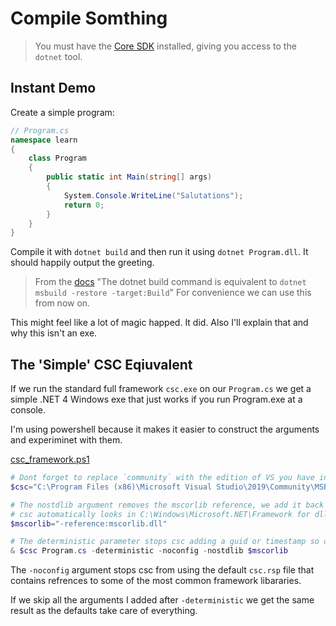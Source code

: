 # Compile Somthing

> You must have the [Core SDK](https://dotnet.microsoft.com/download) installed, giving you access to the `dotnet` tool.

## Instant Demo

Create a simple program:

```csharp
// Program.cs
namespace learn
{
    class Program
    {
        public static int Main(string[] args)
        {
            System.Console.WriteLine("Salutations");
            return 0;
        }
    }
}
```

Compile it with `dotnet build` and then run it using `dotnet Program.dll`.
It should happily output the greeting.

> From the [docs](https://docs.microsoft.com/en-us/dotnet/core/tools/dotnet-msbuild)
> "The dotnet build command is equivalent to `dotnet msbuild -restore -target:Build`"
> For convenience we can use this from now on.

This might feel like a lot of magic happed. It did. Also I'll explain that and why this isn't an exe.


## The 'Simple' CSC Eqiuvalent

If we run the standard full framework `csc.exe` on our `Program.cs` we get a simple .NET 4 Windows exe that just works if you run Program.exe at a console.

I'm using powershell because it makes it easier to construct the arguments and experiminet with them.

[csc_framework.ps1]()

```powershell
# Dont forget to replace `community` with the edition of VS you have installed. 
$csc="C:\Program Files (x86)\Microsoft Visual Studio\2019\Community\MSBuild\Current\Bin\Roslyn\csc.exe"

# The nostdlib argument removes the mscorlib reference, we add it back in explicitly as a demonstration.
# csc automatically looks in C:\Windows\Microsoft.NET\Framework for dlls without full path not present in the current folder.
$mscorlib="-reference:mscorlib.dll"

# The deterministic parameter stops csc adding a guid or timestamp so outputs are always identical given the same inputs.
& $csc Program.cs -deterministic -noconfig -nostdlib $mscorlib
```

The `-noconfig` argument stops csc from using the default `csc.rsp` file that contains refrences to some of the most common framework libararies.

If we skip all the arguments I added after `-deterministic` we get the same result as the defaults take care of everything.